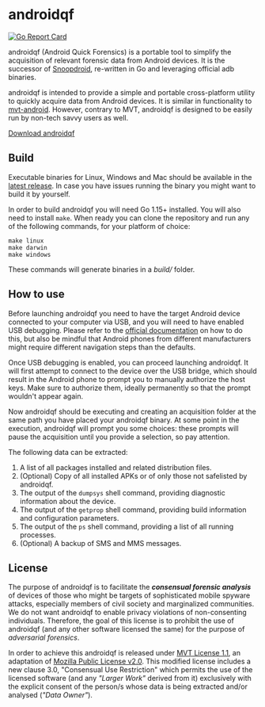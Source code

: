 # androidqf

[![Go Report Card](https://goreportcard.com/badge/github.com/botherder/androidqf)](https://goreportcard.com/report/github.com/botherder/androidqf)

androidqf (Android Quick Forensics) is a portable tool to simplify the acquisition of relevant forensic data from Android devices. It is the successor of [Snoopdroid](https://github.com/botherder/snoopdroid), re-written in Go and leveraging official adb binaries.

androidqf is intended to provide a simple and portable cross-platform utility to quickly acquire data from Android devices. It is similar in functionality to [mvt-android](https://github.com/mvt-project/mvt). However, contrary to MVT, androidqf is designed to be easily run by non-tech savvy users as well.

[Download androidqf](https://github.com/botherder/androidqf/releases/latest)

## Build

Executable binaries for Linux, Windows and Mac should be available in the [latest release](https://github.com/botherder/androidqf/releases/latest). In case you have issues running the binary you might want to build it by yourself.

In order to build androidqf you will need Go 1.15+ installed. You will also need to install `make`. When ready you can clone the repository and run any of the following commands, for your platform of choice:

    make linux
    make darwin
    make windows

These commands will generate binaries in a *build/* folder.

## How to use

Before launching androidqf you need to have the target Android device connected to your computer via USB, and you will need to have enabled USB debugging. Please refer to the [official documentation](https://developer.android.com/studio/debug/dev-options#enable) on how to do this, but also be mindful that Android phones from different manufacturers might require different navigation steps than the defaults.

Once USB debugging is enabled, you can proceed launching androidqf. It will first attempt to connect to the device over the USB bridge, which should result in the Android phone to prompt you to manually authorize the host keys. Make sure to authorize them, ideally permanently so that the prompt wouldn't appear again.

Now androidqf should be executing and creating an acquisition folder at the same path you have placed your androidqf binary. At some point in the execution, androidqf will prompt you some choices: these prompts will pause the acquisition until you provide a selection, so pay attention.

The following data can be extracted:

1. A list of all packages installed and related distribution files.
2. (Optional) Copy of all installed APKs or of only those not safelisted by androidqf.
3. The output of the `dumpsys` shell command, providing diagnostic information about the device.
4. The output of the `getprop` shell command, providing build information and configuration parameters.
5. The output of the `ps` shell command, providing a list of all running processes.
6. (Optional) A backup of SMS and MMS messages.

## License

The purpose of androidqf is to facilitate the ***consensual forensic analysis*** of devices of those who might be targets of sophisticated mobile spyware attacks, especially members of civil society and marginalized communities. We do not want androidqf to enable privacy violations of non-consenting individuals. Therefore, the goal of this license is to prohibit the use of androidqf (and any other software licensed the same) for the purpose of *adversarial forensics*.

In order to achieve this androidqf is released under [MVT License 1.1](https://license.mvt.re/1.1/), an adaptation of [Mozilla Public License v2.0](https://www.mozilla.org/MPL). This modified license includes a new clause 3.0, "Consensual Use Restriction" which permits the use of the licensed software (and any *"Larger Work"* derived from it) exclusively with the explicit consent of the person/s whose data is being extracted and/or analysed (*"Data Owner"*).
